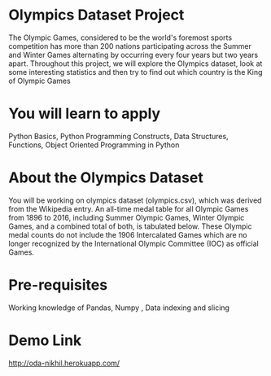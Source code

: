 # Olympics Dataset Project 

The Olympic Games, considered to be the world's foremost sports competition has more than 200 nations participating across the Summer and Winter Games alternating by occurring every four years but two years apart. Throughout this project, we will explore the Olympics dataset, look at some interesting statistics and then try to find out which country is the King of Olympic Games

# You will learn to apply 
Python Basics, 
Python Programming Constructs, 
Data Structures, 
Functions, 
Object Oriented Programming in Python

# About the Olympics Dataset

You will be working on olympics dataset (olympics.csv), which was derived from the Wikipedia entry. An all-time medal table for all Olympic Games from 1896 to 2016, including Summer Olympic Games, Winter Olympic Games, and a combined total of both, is tabulated below. These Olympic medal counts do not include the 1906 Intercalated Games which are no longer recognized by the International Olympic Committee (IOC) as official Games.

# Pre-requisites

Working knowledge of Pandas, Numpy , 
Data indexing and slicing

# Demo Link 
http://oda-nikhil.herokuapp.com/


